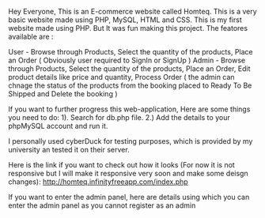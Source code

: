 Hey Everyone, This is an E-commerce website called Homteq. This is a very basic website made using PHP, MySQL, HTML and CSS.
This is my first website made using PHP. But It was fun making this project. The featores available are :

User - Browse through Products, Select the quantity of the products, Place an Order ( Obviously user required to SignIn or SignUp ) 
Admin - Browse through Products, Select the quantity of the products, Place an Order, Edit product details like price and quantity, 
        Process Order ( the admin can chnage the status of the products from the booking placed to Ready To Be Shipped and Delete the booking )

If you want to further progress this web-application, Here are some things you need to do:
1). Search for db.php file.
2.) Add the details to your phpMySQL account and run it. 

I personally used cyberDuck for testing purposes, which is provided by my university an tested it on their server.

Here is the link if you want to check out how it looks (For now it is not responsive but 
I will make it responsive very soon and make some deisgn changes):
http://homteq.infinityfreeapp.com/index.php

If you want to enter the admin panel, here are details using which you can enter the admin panel as you cannot register as an admin
        
